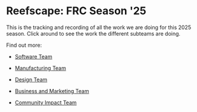# Reefscape: FRC Season '25

This is the tracking and recording of all the work we are doing for this 2025 season. Click around to see the work the different subteams are doing. 

Find out more:

* [Software Team](software/welcome-to-software.md)

* [Manufacturing Team](manufacturing/welcome-to-manufacturing.md)

* [Design Team](design/welcome-to-design.md)

* [Business and Marketing Team](bam/welcome-to-bam.md)

* [Community Impact Team](community-impact/community-impact.md)